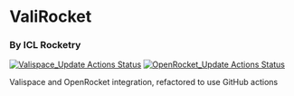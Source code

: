 # ValiRocket
### By ICL Rocketry
[![Valispace_Update Actions Status](https://github.com/raihaan123/ValiRocket/workflows/Valispace_Update/badge.svg)](https://github.com/raihaan123/ValiRocket/actions) [![OpenRocket_Update Actions Status](https://github.com/raihaan123/ValiRocket/workflows/OpenRocket_Update/badge.svg)](https://github.com/raihaan123/ValiRocket/actions)

Valispace and OpenRocket integration, refactored to use GitHub actions
